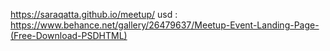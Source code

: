 https://saraqatta.github.io/meetup/
usd : https://www.behance.net/gallery/26479637/Meetup-Event-Landing-Page-(Free-Download-PSDHTML)
